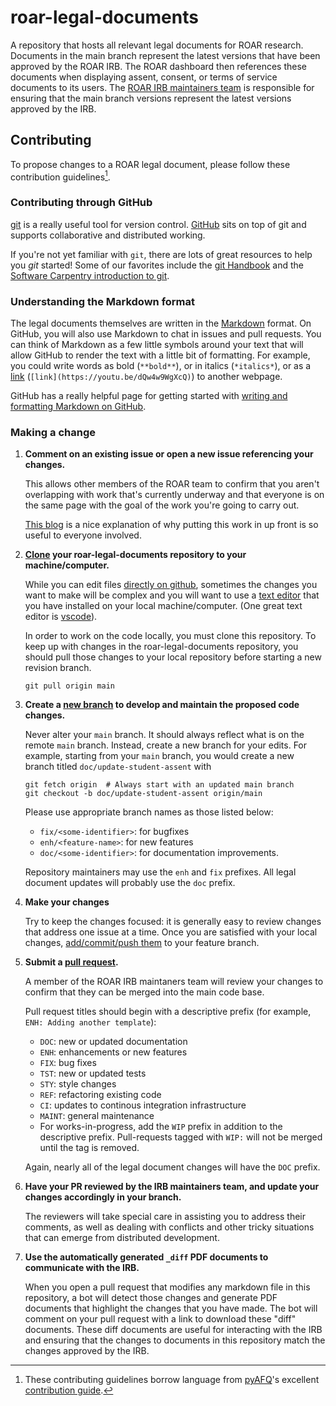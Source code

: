 # roar-legal-documents

A repository that hosts all relevant legal documents for ROAR research. Documents in the main branch represent the latest versions that have been approved by the ROAR IRB. The ROAR dashboard then references these documents when displaying assent, consent, or terms of service documents to its users. The [ROAR IRB maintainers team][link_roar_irb_maintainers] is responsible for ensuring that the main branch versions represent the latest versions approved by the IRB.

## Contributing

To propose changes to a ROAR legal document, please follow these contribution guidelines[^1].

### Contributing through GitHub

[git][link_git] is a really useful tool for version control.
[GitHub][link_github] sits on top of git and supports collaborative and
distributed working.

If you're not yet familiar with `git`, there are lots of great resources to help
you *git* started! Some of our favorites include the [git
Handbook][link_handbook] and the [Software Carpentry introduction to
git][link_swc_intro].

### Understanding the Markdown format

The legal documents themselves are written in the [Markdown][link_markdown] format.
On GitHub, you will also use Markdown to chat in issues and pull requests.  You
can think of Markdown as a few little symbols around your text that will allow
GitHub to render the text with a little bit of formatting.  For example, you
could write words as bold (`**bold**`), or in italics (`*italics*`), or as a
[link][link_rick_roll] (`[link](https://youtu.be/dQw4w9WgXcQ)`) to another webpage.

GitHub has a really helpful page for getting started with
[writing and formatting Markdown on GitHub][link_writing_formatting_github].

### Making a change

1. **Comment on an existing issue or open a new issue referencing your changes.**

   This allows other members of the ROAR team to confirm that you aren't
   overlapping with work that's currently underway and that everyone is on the same page
   with the goal of the work you're going to carry out.

   [This blog][link_pushpullblog] is a nice explanation of why putting this work in up front is so useful to everyone involved.

1. **[Clone][link_clone] your roar-legal-documents repository to your machine/computer.**

   While you can edit files [directly on github][link_githubedit], sometimes the changes
   you want to make will be complex and you will want to use a [text editor][link_texteditor]
   that you have installed on your local machine/computer.
   (One great text editor is [vscode][link_vscode]).

   In order to work on the code locally, you must clone this repository.
   To keep up with changes in the roar-legal-documents repository, you should pull those changes to your local repository before starting a new revision branch.

   ```Shell
   git pull origin main
   ```

1. **Create a [new branch][link_branches] to develop and maintain the proposed code changes.**

   Never alter your `main` branch. It should always reflect what is on the remote `main` branch. Instead, create a new branch for your edits. For example, starting from your `main` branch, you would create a new branch titled `doc/update-student-assent` with

   ```Shell
   git fetch origin  # Always start with an updated main branch
   git checkout -b doc/update-student-assent origin/main
   ```

   Please use appropriate branch names as those listed below:
     - `fix/<some-identifier>`: for bugfixes
     - `enh/<feature-name>`: for new features
     - `doc/<some-identifier>`: for documentation improvements.

   Repository maintainers may use the `enh` and `fix` prefixes. All legal document updates will probably use the `doc` prefix.

1. **Make your changes**

   Try to keep the changes focused: it is generally easy to review changes that
   address one issue at a time. Once you are satisfied with your local changes,
   [add/commit/push them][link_add_commit_push] to your feature branch.

1. **Submit a [pull request][link_pullrequest].**

   A member of the ROAR IRB maintaners team will review your changes to confirm
   that they can be merged into the main code base.

   Pull request titles should begin with a descriptive prefix
   (for example, `ENH: Adding another template`):
     - `DOC`: new or updated documentation
     - `ENH`: enhancements or new features
     - `FIX`: bug fixes
     - `TST`: new or updated tests
     - `STY`: style changes
     - `REF`: refactoring existing code
     - `CI`: updates to continous integration infrastructure
     - `MAINT`: general maintenance
     - For works-in-progress, add the `WIP` prefix in addition to the descriptive prefix.
       Pull-requests tagged with `WIP:` will not be merged until the tag is removed.

   Again, nearly all of the legal document changes will have the `DOC` prefix.

1. **Have your PR reviewed by the IRB maintainers team, and update your changes accordingly in your branch.**

   The reviewers will take special care in assisting you to address their
   comments, as well as dealing with conflicts and other tricky situations that
   can emerge from distributed development.

1. **Use the automatically generated `_diff` PDF documents to communicate with the IRB.**

   When you open a pull request that modifies any markdown file in this repository, a bot will detect those changes and generate PDF documents that highlight the changes that you have made. The bot will comment on your pull request with a link to download these "diff" documents. These diff documents are useful for interacting with the IRB and ensuring that the changes to documents in this repository match the changes approved by the IRB.

[^1]: These contributing guidelines borrow language from [pyAFQ][link_pyafq]'s excellent [contribution guide][link_pyafq_contribution_guide].

[link_add_commit_push]: https://help.github.com/articles/adding-a-file-to-a-repository-using-the-command-line
[link_branches]: https://help.github.com/articles/creating-and-deleting-branches-within-your-repository/
[link_clone]: https://help.github.com/articles/cloning-a-repository
[link_git]: https://git-scm.com/
[link_github]: https://github.com/
[link_githubedit]: https://help.github.com/articles/editing-files-in-your-repository
[link_handbook]: https://guides.github.com/introduction/git-handbook/
[link_markdown]: https://daringfireball.net/projects/markdown
[link_pullrequest]: https://help.github.com/articles/creating-a-pull-request-from-a-fork
[link_pushpullblog]: https://www.igvita.com/2011/12/19/dont-push-your-pull-requests/
[link_pyafq]: https://github.com/yeatmanlab/pyAFQ
[link_pyafq_contribution_guide]: https://github.com/yeatmanlab/pyAFQ/blob/master/.github/CONTRIBUTING.md
[link_rick_roll]: https://www.youtube.com/watch?v=dQw4w9WgXcQ
[link_roar_irb_maintainers]: https://github.com/orgs/yeatmanlab/teams/roar-irb-maintainers
[link_swc_intro]: http://swcarpentry.github.io/git-novice/
[link_texteditor]: https://en.wikipedia.org/wiki/Text_editor
[link_vscode]: https://code.visualstudio.com/
[link_writing_formatting_github]: https://help.github.com/articles/getting-started-with-writing-and-formatting-on-github
